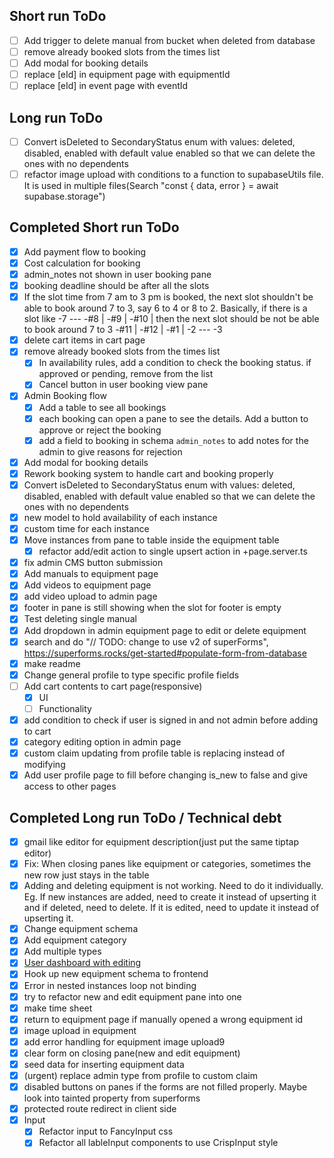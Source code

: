 ## Short run ToDo
- [ ] Add trigger to delete manual from bucket when deleted from database
- [ ] remove already booked slots from the times list
- [ ] Add modal for booking details
- [ ] replace [eId] in equipment page with equipmentId
- [ ] replace [eId] in event page with eventId

## Long run ToDo
- [ ] Convert isDeleted to SecondaryStatus enum with values: deleted, disabled, enabled with default value enabled so that we can delete the ones with no dependents  
- [ ] refactor image upload with conditions to a function to supabaseUtils file. It is used in multiple files(Search "const { data, error } = await supabase.storage")

## Completed Short run ToDo

- [x] Add payment flow to booking
- [x] Cost calculation for booking
- [x] admin_notes not shown in user booking pane
- [x] booking deadline should be after all the slots
- [x] If the slot time from 7 am to 3 pm is booked, the next slot shouldn't be able to book around 7 to 3,
      say 6 to 4 or 8 to 2. Basically, if there is a slot like
      -7 ---
      -#8 |
      -#9 |
      -#10 | then the next slot should be not be able to book around 7 to 3
      -#11 |
      -#12 |
      -#1 |
      -2 ---
      -3
- [x] delete cart items in cart page
- [x] remove already booked slots from the times list
  - [x] In availability rules, add a condition to check the booking status. if approved or pending, remove from the list
  - [x] Cancel button in user booking view pane
- [x] Admin Booking flow
  - [x] Add a table to see all bookings
  - [x] each booking can open a pane to see the details. Add a button to approve or reject the booking
  - [x] add a field to booking in schema `admin_notes` to add notes for the admin to give reasons for rejection
- [x] Add modal for booking details
- [x] Rework booking system to handle cart and booking properly
- [x] Convert isDeleted to SecondaryStatus enum with values: deleted, disabled, enabled with default value enabled so that we can delete the ones with no dependents
- [x] new model to hold availability of each instance
- [x] custom time for each instance
- [x] Move instances from pane to table inside the equipment table
  - [x] refactor add/edit action to single upsert action in +page.server.ts
- [x] fix admin CMS button submission
- [x] Add manuals to equipment page
- [x] Add videos to equipment page
- [x] add video upload to admin page
- [x] footer in pane is still showing when the slot for footer is empty
- [x] Test deleting single manual
- [x] Add dropdown in admin equipment page to edit or delete equipment
- [x] search and do "// TODO: change to use v2 of superForms", https://superforms.rocks/get-started#populate-form-from-database
- [x] make readme
- [x] Change general profile to type specific profile fields
- [ ] Add cart contents to cart page(responsive)
  - [x] UI
  - [ ] Functionality
- [x] add condition to check if user is signed in and not admin before adding to cart
- [x] category editing option in admin page
- [x] custom claim updating from profile table is replacing instead of modifying
- [x] Add user profile page to fill before changing is_new to false and give access to other pages

## Completed Long run ToDo / Technical debt

- [x] gmail like editor for equipment description(just put the same tiptap editor)
- [x] Fix: When closing panes like equipment or categories, sometimes the new row just stays in the table
- [x] Adding and deleting equipment is not working. Need to do it individually. Eg. If new instances are added, need to create it instead of upserting it and if deleted, need to delete. If it is edited, need to update it instead of upserting it.
- [x] Change equipment schema
- [x] Add equipment category
- [x] Add multiple types
- [x] [User dashboard with editing](https://supabase.com/docs/guides/getting-started/tutorials/with-sveltekit?language=ts)
- [x] Hook up new equipment schema to frontend
- [x] Error in nested instances loop not binding
- [x] try to refactor new and edit equipment pane into one
- [x] make time sheet
- [x] return to equipment page if manually opened a wrong equipment id
- [x] image upload in equipment
- [x] add error handling for equipment image upload9
- [x] clear form on closing pane(new and edit equipment)
- [x] seed data for inserting equipment data
- [x] (urgent) replace admin type from profile to custom claim
- [x] disabled buttons on panes if the forms are not filled properly. Maybe look into tainted property from superforms
- [x] protected route redirect in client side
- [x] Input
  - [x] Refactor input to FancyInput css
  - [x] Refactor all lableInput components to use CrispInput style
